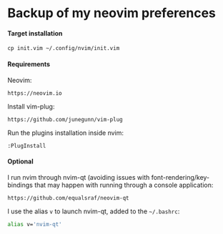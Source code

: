 # Backup of my neovim preferences

#### Target installation
```
cp init.vim ~/.config/nvim/init.vim
```

#### Requirements

Neovim:
```
https://neovim.io
```

Install vim-plug:
```
https://github.com/junegunn/vim-plug
```

Run the plugins installation inside nvim:
```
:PlugInstall
```

#### Optional
I run nvim through nvim-qt (avoiding issues with font-rendering/key-bindings that may happen with running through a console application:
```
https://github.com/equalsraf/neovim-qt
```

I use the alias `v` to launch nvim-qt, added to the `~/.bashrc`:
```bash
alias v='nvim-qt'
```
